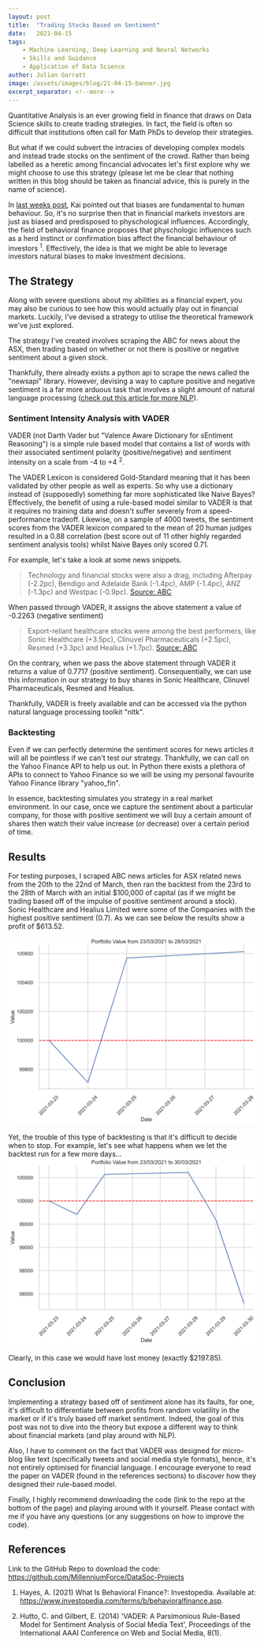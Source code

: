 ```yaml
---
layout: post
title:  "Trading Stocks Based on Sentiment"
date:   2021-04-15
tags: 
    - Machine Learning, Deep Learning and Neural Networks
    - Skills and Guidance
    - Application of Data Science
author: Julian Garratt
image: /assets/images/blog/21-04-15-banner.jpg
excerpt_separator: <!--more-->
---
```


Quantitative Analysis is an ever growing field in finance that draws on Data Science skills to create trading strategies. In fact, the field is often so difficult that institutions often call for Math PhDs to develop their strategies.

But what if we could subvert the intracies of developing complex models and instead trade stocks on the sentiment of the crowd. <!--more-->
Rather than being labelled as a heretic among fincancial advocates let's first explore why we might choose to use this strategy (please let me be clear that nothing written in this blog should be taken as financial advice, this is purely in the name of science).

In [last weeks post](https://unswdata.com/blog/2021/04/08/data-bias-and-mitigation/), Kai pointed out that biases are fundamental to human behaviour. So, it's no surprise then that in financial markets investors are just as biased and predisposed to physchological influences. Accordingly, the field of behavioral finance proposes that physchologic influences such as a herd instinct or confirmation bias affect the financial behaviour of investors <sup>1</sup>. Effectively, the idea is that we might be able to leverage investors natural biases to make investment decisions.

## The Strategy

Along with severe questions about my abilities as a financial expert, you may also be curious to see how this would actually play out in financial markets. Luckily, I've devised a strategy to utilise the theoretical framework we've just explored.

The strategy I've created involves scraping the ABC for news about the ASX, then trading based on whether or not there is positive or negative sentiment about a given stock.

Thankfully, there already exists a python api to scrape the news called the "newsapi" library. However, devising a way to capture positive and negative sentiment is a far more arduous task that involves a slight amount of natural language processing ([check out this article for more NLP](https://unswdata.com/blog/2020/09/09/natural-language-processing/)).

### Sentiment Intensity Analysis with VADER

VADER (not Darth Vader but "Valence Aware Dictionary for sEntiment Reasoning") is a simple rule based model that contains a list of words with their associated sentiment polarity (positive/negative) and sentiment intensity on a scale from -4 to +4 <sup>2</sup>.

The VADER Lexicon is considered Gold-Standard meaning that it has been validated by other people as well as experts. So why use a dictionary instead of (supposedly) something far more sophisticated like Naive Bayes? Effectively, the benefit of using a rule-based model similar to VADER is that it requires no training data and doesn't suffer severely from a speed-performance tradeoff. Likewise, on a sample of 4000 tweets, the sentiment scores from the VADER lexicon compared to the mean of 20 human judges resulted in a 0.88 correlation (best score out of 11 other highly regarded sentiment analysis tools) whilst Naive Bayes only scored 0.71.

For example, let's take a look at some news snippets.
> Technology and financial stocks were also a drag, including Afterpay (-2.2pc), Bendigo and Adelaide Bank (-1.4pc), AMP (-1.4pc), ANZ (-1.3pc) and Westpac (-0.9pc).
> [Source: ABC](https://www.abc.net.au/news/2021-03-23/asx-slip-wall-street-tech-stocks-rebound/13268772)

When passed through VADER, it assigns the above statement a value of -0.2263 (negative sentiment)

> Export-reliant healthcare stocks were among the best performers, like Sonic Healthcare (+3.5pc), Clinuvel Pharmaceuticals (+2.5pc), Resmed (+3.3pc) and Healius (+1.7pc).
> [Source: ABC](https://www.abc.net.au/news/2021-03-23/asx-slip-wall-street-tech-stocks-rebound/13268772)

On the contrary, when we pass the above statement through VADER it returns a value of 0.7717 (positive sentiment). Consequentially, we can use this information in our strategy to buy shares in Sonic Healthcare, Clinuvel Pharmaceuticals, Resmed and Healius.

Thankfully, VADER is freely available and can be accessed via the python natural language processing toolkit "nltk".

### Backtesting

Even if we can perfectly determine the sentiment scores for news articles it will all be pointless if we can't test our strategy. Thankfully, we can call on the Yahoo Finance API to help us out. In Python there exists a plethora of APIs to connect to Yahoo Finance so we will be using my personal favourite Yahoo Finance library "yahoo_fin".

In essence, backtesting simulates you strategy in a real market environment. In our case, once we capture the sentiment about a particular company, for those with positive sentiment we will buy a certain amount of shares then watch their value increase (or decrease) over a certain period of time.

## Results

For testing purposes, I scraped ABC news articles for ASX related news from the 20th to the 22nd of March, then ran the backtest from the 23rd to the 28th of March with an initial $100,000 of capital (as if we might be trading based off of the impulse of positive sentiment around a stock). Sonic Healthcare and Healius Limited were some of the Companies with the highest positive sentiment (0.7). As we can see below the results show a profit of $613.52.

![Potfolio Value from 23/03/2021 to 28/03/2021](/assets/images/blog/21-04-15-plot1.png)

Yet, the trouble of this type of backtesting is that it's difficult to decide when to stop. For example, let's see what happens when we let the backtest run for a few more days...
![Potfolio Value from 23/03/2021 to 30/03/2021](/assets/images/blog/21-04-15-plot2.png)

Clearly, in this case we would have lost money (exactly $2197.85).

## Conclusion

Implementing a strategy based off of sentiment alone has its faults, for one, it's difficult to differentiate between profits from random volatility in the market or if it's truly based off market sentiment. Indeed, the goal of this post was not to dive into the theory but expose a different way to think about financial markets (and play around with NLP).

Also, I have to comment on the fact that VADER was designed for micro-blog like text (specifically tweets and social media style formats), hence, it's not entirely optimised for financial language. I encourage everyone to read the paper on VADER (found in the references sections) to discover how they designed their rule-based model.

Finally, I highly recommend downloading the code (link to the repo at the bottom of the page) and playing around with it yourself. Please contact with me if you have any questions (or any suggestions on how to improve the code).

## References

Link to the GitHub Repo to download the code: <https://github.com/MillenniumForce/DataSoc-Projects>

1. Hayes, A. (2021) What Is Behavioral Finance?: Investopedia. Available at: <https://www.investopedia.com/terms/b/behavioralfinance.asp>.

2. Hutto, C. and Gilbert, E. (2014) 'VADER: A Parsimonious Rule-Based Model for Sentiment Analysis of Social Media Text', Proceedings of the International AAAI Conference on Web and Social Media, 8(1).
